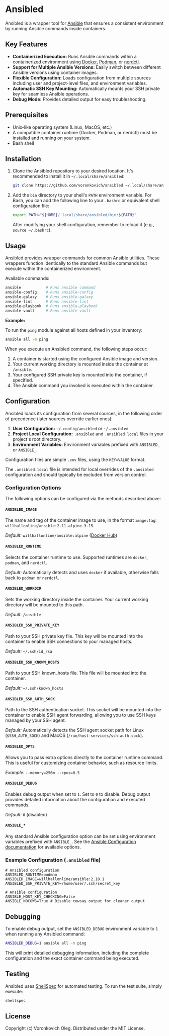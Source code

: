 # Ansibled

Ansibled is a wrapper tool for [Ansible](https://ansible.com) that ensures a consistent environment by running Ansible commands inside containers.

## Key Features

- **Containerized Execution:** Runs Ansible commands within a containerized environment using [Docker](https://docker.com), [Podman](https://podman.io), or [nerdctl](https://github.com/containerd/nerdctl).
- **Support for Multiple Ansible Versions:** Easily switch between different Ansible versions using container images.
- **Flexible Configuration:** Loads configuration from multiple sources including user and project-level files, and environment variables.
- **Automatic SSH Key Mounting:** Automatically mounts your SSH private key for seamless Ansible operations.
- **Debug Mode:**  Provides detailed output for easy troubleshooting.

## Prerequisites

- Unix-like operating system (Linux, MacOS, etc.)
- A compatible container runtime (Docker, Podman, or nerdctl) must be installed and running on your system.
- Bash shell

## Installation

1. Clone the Ansibled repository to your desired location. It's recommended to install it in `~/.local/share/ansibled`:

   ```sh
   git clone https://github.com/voronkovich/ansibled ~/.local/share/ansibled
   ```

2. Add the `bin` directory to your shell's `PATH` environment variable.  For Bash, you can add the following line to your `.bashrc` or equivalent shell configuration file:

   ```sh
   export PATH="${HOME}/.local/share/ansibled/bin:${PATH}"
   ```

   After modifying your shell configuration, remember to reload it (e.g., `source ~/.bashrc`).

## Usage

Ansibled provides wrapper commands for common Ansible utilities. These wrappers function identically to the standard Ansible commands but execute within the containerized environment.

Available commands:

```bash
ansible           # Runs ansible command
ansible-config    # Runs ansible-config
ansible-galaxy    # Runs ansible-galaxy
ansible-lint      # Runs ansible-lint
ansible-playbook  # Runs ansible-playbook
ansible-vault     # Runs ansible-vault
```

**Example:**

To run the `ping` module against all hosts defined in your inventory:

```sh
ansible all -m ping
```

When you execute an Ansibled command, the following steps occur:

1. A container is started using the configured Ansible image and version.
2. Your current working directory is mounted inside the container at `/ansible`.
3. Your configured SSH private key is mounted into the container, if specified.
4. The Ansible command you invoked is executed within the container.

## Configuration

Ansibled loads its configuration from several sources, in the following order of precedence (later sources override earlier ones):

1. **User Configuration:**  `~/.config/ansibled` or `~/.ansibled`.
2. **Project Local Configuration:** `.ansibled` and `.ansibled.local` files in your project's root directory.
3. **Environment Variables:**  Environment variables prefixed with `ANSIBLED_` or `ANSIBLE_`.

Configuration files are simple `.env` files, using the `KEY=VALUE` format.

The `.ansibled.local` file is intended for local overrides of the `.ansibled` configuration and should typically be excluded from version control.

### Configuration Options

The following options can be configured via the methods described above:

#### `ANSIBLED_IMAGE`

The name and tag of the container image to use, in the format `image:tag`: `willhallonline/ansible:2.11-alpine-3.15`.

*Default:* `willhallonline/ansible:alpine` ([Docker Hub](https://hub.docker.com/r/willhallonline/ansible))

#### `ANSIBLED_RUNTIME`

Selects the container runtime to use. Supported runtimes are `docker`, `podman`, and `nerdctl`.

*Default:* Automatically detects and uses `docker` if available, otherwise falls back to `podman` or `nerdctl`.

#### `ANSIBLED_WORKDIR`

Sets the working directory inside the container. Your current working directory will be mounted to this path.

*Default:* `/ansible`

#### `ANSIBLED_SSH_PRIVATE_KEY`

Path to your SSH private key file. This key will be mounted into the container to enable SSH connections to your managed hosts.

*Default:* `~/.ssh/id_rsa`

#### `ANSIBLED_SSH_KNOWN_HOSTS`

Path to your SSH known_hosts file. This file will be mounted into the container.

*Default:* `~/.ssh/known_hosts`

#### `ANSIBLED_SSH_AUTH_SOCK`

Path to the SSH authentication socket. This socket will be mounted into the container to enable SSH agent forwarding, allowing you to use SSH keys managed by your SSH agent.

*Default:* Automatically detects the SSH agent socket path for Linux (`$SSH_AUTH_SOCK`) and MacOS (`/run/host-services/ssh-auth.sock`).

#### `ANSIBLED_OPTS`

Allows you to pass extra options directly to the container runtime command.  This is useful for customizing container behavior, such as resource limits.

*Example:* `--memory=256m --cpus=0.5`

#### `ANSIBLED_DEBUG`

Enables debug output when set to `1`.  Set to `0` to disable. Debug output provides detailed information about the configuration and executed commands.

*Default:* `0` (disabled)

#### `ANSIBLE_*`

Any standard Ansible configuration option can be set using environment variables prefixed with `ANSIBLE_`.  See the [Ansible Configuration documentation](https://docs.ansible.com/ansible/latest/reference_appendices/config.html#common-options) for available options.

### Example Configuration (`.ansibled` file)

```env
# Ansibled configuration
ANSIBLED_RUNTIME=podman
ANSIBLED_IMAGE=willhallonline/ansible:2.18.1
ANSIBLED_SSH_PRIVATE_KEY=/home/user/.ssh/secret_key

# Ansible configuration
ANSIBLE_HOST_KEY_CHECKING=False
ANSIBLE_NOCOWS=True # Disable cowsay output for cleaner output
```

## Debugging

To enable debug output, set the `ANSIBLED_DEBUG` environment variable to `1` when running any Ansibled command:

```sh
ANSIBLED_DEBUG=1 ansible all -m ping
```

This will print detailed debugging information, including the complete configuration and the exact container command being executed.

## Testing

Ansibled uses [ShellSpec](https://shellspec.info) for automated testing. To run the test suite, simply execute:

```sh
shellspec
```

## License

Copyright (c) Voronkovich Oleg. Distributed under the MIT License.
